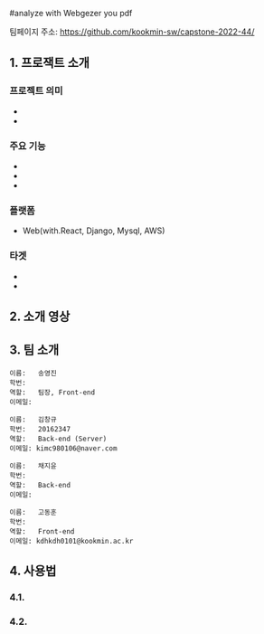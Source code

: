 #analyze with Webgezer you pdf

팀페이지 주소: https://github.com/kookmin-sw/capstone-2022-44/





## 1. 프로잭트 소개

### 프로젝트 의미

* 
* 
            
### 주요 기능

* 
* 
* 

### 플랫폼

* Web(with.React, Django, Mysql, AWS)

### 타겟

* 
* 



## 2. 소개 영상



## 3. 팀 소개
~~~~~~~~~~
이름:   송영진
학번:   
역할:   팀장, Front-end
이메일: 
~~~~~~~~~~
~~~~~~~~~~
이름:   김창규
학번:   20162347
역할:   Back-end (Server)
이메일: kimc980106@naver.com
~~~~~~~~~~
~~~~~~~~~~
이름:   채지윤
학번:   
역할:   Back-end
이메일: 
~~~~~~~~~~
~~~~~~~~~~
이름:   고동훈
학번:   
역할:   Front-end
이메일: kdhkdh0101@kookmin.ac.kr
~~~~~~~~~~



## 4. 사용법

### 4.1. 

 


### 4.2. 

